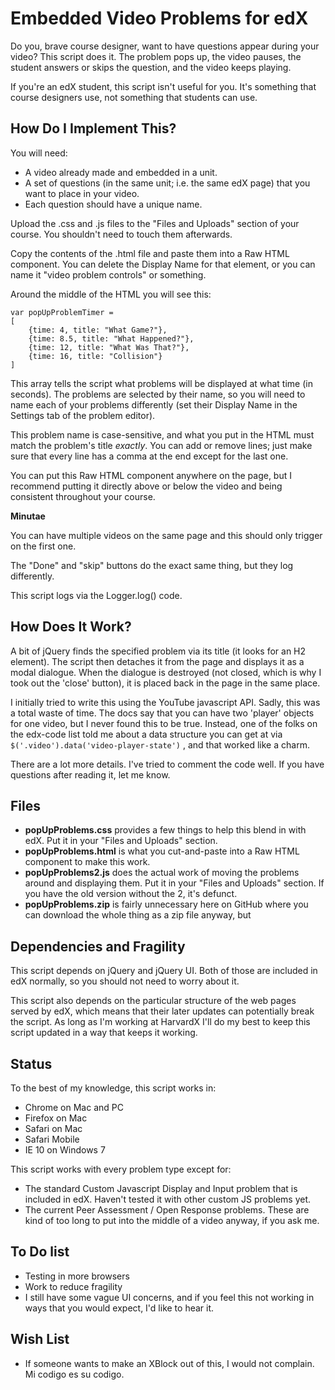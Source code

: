 Embedded Video Problems for edX
====================

Do you, brave course designer, want to have questions appear during your video? This script does it. The problem pops up, the video pauses, the student answers or skips the question, and the video keeps playing.

If you're an edX student, this script isn't useful for you. It's something that course designers use, not something that students can use.


How Do I Implement This?
--------

You will need: 

* A video already made and embedded in a unit. 
* A set of questions (in the same unit; i.e. the same edX page) that you want to place in your video.
 * Each question should have a unique name.

Upload the .css and .js files to the "Files and Uploads" section of your course. You shouldn't need to touch them afterwards.

Copy the contents of the .html file and paste them into a Raw HTML component. You can delete the Display Name for that element, or you can name it "video problem controls" or something. 

Around the middle of the HTML you will see this:

```
var popUpProblemTimer = 
[
    {time: 4, title: "What Game?"},
    {time: 8.5, title: "What Happened?"},
    {time: 12, title: "What Was That?"},
    {time: 16, title: "Collision"}
]
```
  
This array tells the script what problems will be displayed at what time (in seconds). The problems are selected by their name, so you will need to name each of your problems differently (set their Display Name in the Settings tab of the problem editor).

This problem name is case-sensitive, and what you put in the HTML must match the problem's title *exactly*. You can add or remove lines; just make sure that every line has a comma at the end except for the last one.

You can put this Raw HTML component anywhere on the page, but I recommend putting it directly above or below the video and being consistent throughout your course.

**Minutae**

You can have multiple videos on the same page and this should only trigger on the first one.

The "Done" and "skip" buttons do the exact same thing, but they log differently.

This script logs via the Logger.log() code.

How Does It Work?
--------

A bit of jQuery finds the specified problem via its title (it looks for an H2 element). The script then detaches it from the page and displays it as a modal dialogue. When the dialogue is destroyed (not closed, which is why I took out the 'close' button), it is placed back in the page in the same place.

I initially tried to write this using the YouTube javascript API. Sadly, this was a total waste of time. The docs say that you can have two 'player' objects for one video, but I never found this to be true. Instead, one of the folks on the edx-code list told me about a data structure you can get at via `$('.video').data('video-player-state')` , and that worked like a charm.

There are a lot more details. I've tried to comment the code well. If you have questions after reading it, let me know.

Files
--------

* **popUpProblems.css** provides a few things to help this blend in with edX. Put it in your "Files and Uploads" section.
* **popUpProblems.html** is what you cut-and-paste into a Raw HTML component to make this work.
* **popUpProblems2.js** does the actual work of moving the problems around and displaying them. Put it in your "Files and Uploads" section. If you have the old version without the 2, it's defunct.
* **popUpProblems.zip** is fairly unnecessary here on GitHub where you can download the whole thing as a zip file anyway, but 

Dependencies and Fragility
--------------

This script depends on jQuery and jQuery UI. Both of those are included in edX normally, so you should not need to worry about it.

This script also depends on the particular structure of the web pages served by edX, which means that their later updates can potentially break the script. As long as I'm working at HarvardX I'll do my best to keep this script updated in a way that keeps it working.

Status
------

To the best of my knowledge, this script works in:

* Chrome on Mac and PC
* Firefox on Mac
* Safari on Mac
* Safari Mobile
* IE 10 on Windows 7

This script works with every problem type except for:

* The standard Custom Javascript Display and Input problem that is included in edX. Haven't tested it with other custom JS problems yet.
* The current Peer Assessment / Open Response problems. These are kind of too long to put into the middle of a video anyway, if you ask me.

To Do list
-----------

* Testing in more browsers
* Work to reduce fragility
* I still have some vague UI concerns, and if you feel this not working in ways that you would expect, I'd like to hear it.

Wish List
----------

* If someone wants to make an XBlock out of this, I would not complain. Mi codigo es su codigo.